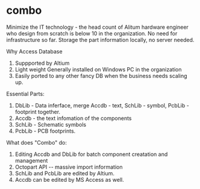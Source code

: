 # combo
Minimize the IT technology - the head count of Alitum hardware engineer who design from scratch is below 10 in the organization. No need for infrastructure so far. Storage the part information locally, no server needed.

Why Access Database
1. Suppported by Altium
2. Light weight Generally installed on Windows PC in the organization
3. Easily ported to any other fancy DB when the business needs scaling up.

Essential Parts:
1. DbLib - Data inferface, merge Accdb - text, SchLib - symbol, PcbLib - footprint together.
2. Accdb - the text infomation of the components
3. SchLib - Schematic symbols
4. PcbLib - PCB footprints.

What does "Combo" do:
1. Editing Accdb and DbLib for batch component creatation and management
2. Octopart API -- massive import information
3. SchLib and PcbLib are edited by Altium.
4. Accdb can be edited by MS Access as well.
